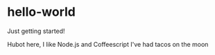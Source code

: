 # hello-world
Just getting started!

Hubot here, I like Node.js and Coffeescript
I've had tacos on the moon
